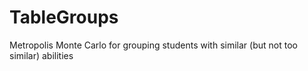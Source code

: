 # TableGroups
Metropolis Monte Carlo for grouping students with similar (but not too similar) abilities
